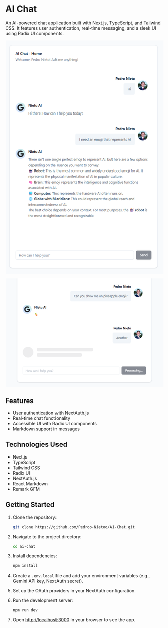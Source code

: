 # AI Chat
An AI-powered chat application built with Next.js, TypeScript, and Tailwind CSS. It features user authentication, real-time messaging, and a sleek UI using Radix UI components.

<p align="center">
  <img src="./assets/image1.png" alt="AI Chat Screenshot 1" width="500" style="display:block;margin:auto"/>
</p>
<p align="center">
  <img src="./assets/image2.png" alt="AI Chat Screenshot 2" width="500" style="display:block;margin:auto"/>
</p>

## Features
- User authentication with NextAuth.js
- Real-time chat functionality
- Accessible UI with Radix UI components
- Markdown support in messages
 
## Technologies Used
- Next.js
- TypeScript
- Tailwind CSS
- Radix UI
- NextAuth.js
- React Markdown
- Remark GFM 

## Getting Started
1. Clone the repository:
   ```bash
   git clone https://github.com/Pedroo-Nietoo/AI-Chat.git
   ```
2. Navigate to the project directory:
   ```bash
   cd ai-chat
   ```
  
3. Install dependencies:
   ```bash
   npm install
   ```
4. Create a `.env.local` file and add your environment variables (e.g., Gemini API key, NextAuth secret).

5. Set up the OAuth providers in your NextAuth configuration.
  
6. Run the development server:
   ```bash
   npm run dev
   ```

7. Open [http://localhost:3000](http://localhost:3000) in your browser to see the app.